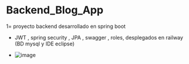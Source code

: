 # Backend_Blog_App

1= proyecto backend desarrollado en spring boot 
- JWT , spring security , JPA , swagger , roles, desplegados en railway (BD mysql y IDE eclipse)




  
- ![image](https://github.com/Guillermo24-10/Backend_Blog_App/assets/56098805/d09962d3-bde9-4dfb-a579-d7edd1a8f424)

